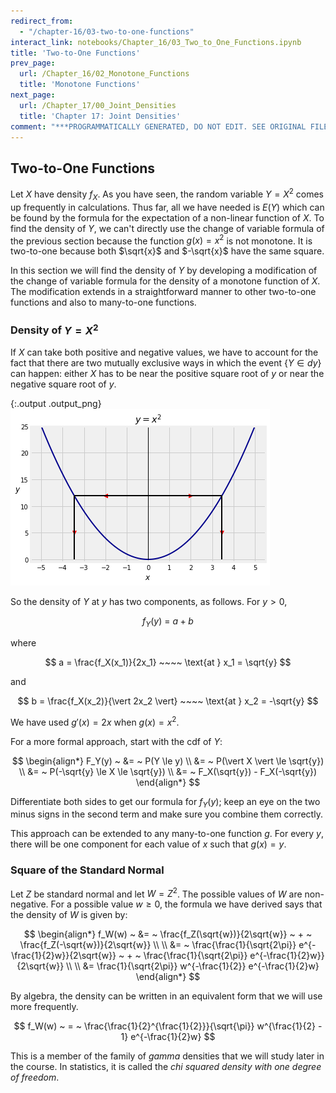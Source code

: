 ```yaml
---
redirect_from:
  - "/chapter-16/03-two-to-one-functions"
interact_link: notebooks/Chapter_16/03_Two_to_One_Functions.ipynb
title: 'Two-to-One Functions'
prev_page:
  url: /Chapter_16/02_Monotone_Functions
  title: 'Monotone Functions'
next_page:
  url: /Chapter_17/00_Joint_Densities
  title: 'Chapter 17: Joint Densities'
comment: "***PROGRAMMATICALLY GENERATED, DO NOT EDIT. SEE ORIGINAL FILES IN /notebooks***"
---
```


## Two-to-One Functions

Let $X$ have density $f_X$. As you have seen, the random variable $Y = X^2$ comes up frequently in calculations. Thus far, all we have needed is $E(Y)$ which can be found by the formula for the expectation of a non-linear function of $X$. To find the density of $Y$, we can't directly use the change of variable formula of the previous section because the function $g(x) = x^2$ is not monotone. It is two-to-one because both $\sqrt{x}$ and $-\sqrt{x}$ have the same square.

In this section we will find the density of $Y$ by developing a modification of the change of variable formula for the density of a monotone function of $X$. The modification extends in a straightforward manner to other two-to-one functions and also to many-to-one functions.

### Density of $Y = X^2$
If $X$ can take both positive and negative values, we have to account for the fact that there are two mutually exclusive ways in which the event $\{ Y \in dy \}$ can happen: either $X$ has to be near the positive square root of $y$ or near the negative square root of $y$.





{:.output .output_png}
![png](../images/Chapter_16/03_Two_to_One_Functions_3_0.png)



So the density of $Y$ at $y$ has two components, as follows. For $y > 0$,

$$
f_Y(y) ~ = ~ a + b
$$

where

$$
a = \frac{f_X(x_1)}{2x_1} ~~~~ \text{at } x_1 = \sqrt{y}
$$

and

$$
b = \frac{f_X(x_2)}{\vert 2x_2 \vert} ~~~~ \text{at } x_2 = -\sqrt{y}
$$

We have used $g'(x) = 2x$ when $g(x) = x^2$.

For a more formal approach, start with the cdf of $Y$:

$$
\begin{align*}
F_Y(y) ~ &= ~ P(Y \le y) \\
&= ~ P(\vert X \vert \le \sqrt{y}) \\
&= ~ P(-\sqrt{y} \le X \le \sqrt{y}) \\
&= ~ F_X(\sqrt{y}) - F_X(-\sqrt{y})
\end{align*}
$$

Differentiate both sides to get our formula for $f_Y(y)$; keep an eye on the two minus signs in the second term and make sure you combine them correctly.

This approach can be extended to any many-to-one function $g$. For every $y$, there will be one component for each value of $x$ such that $g(x) = y$.

### Square of the Standard Normal
Let $Z$ be standard normal and let $W = Z^2$. The possible values of $W$ are non-negative. For a possible value $w \ge 0$, the formula we have derived says that the density of $W$ is given by:

$$
\begin{align*}
f_W(w) ~ &= ~ \frac{f_Z(\sqrt{w})}{2\sqrt{w}} ~ + ~ \frac{f_Z(-\sqrt{w})}{2\sqrt{w}} \\ \\
&= ~ \frac{\frac{1}{\sqrt{2\pi}} e^{-\frac{1}{2}w}}{2\sqrt{w}} ~ + ~ \frac{\frac{1}{\sqrt{2\pi}} e^{-\frac{1}{2}w}}{2\sqrt{w}} \\ \\
&= \frac{1}{\sqrt{2\pi}} w^{-\frac{1}{2}} e^{-\frac{1}{2}w}
\end{align*}
$$

By algebra, the density can be written in an equivalent form that we will use more frequently.

$$
f_W(w) ~ = ~ \frac{\frac{1}{2}^{\frac{1}{2}}}{\sqrt{\pi}} w^{\frac{1}{2} - 1} e^{-\frac{1}{2}w}
$$

This is a member of the family of *gamma* densities that we will study later in the course. In statistics, it is called the *chi squared density with one degree of freedom*.
